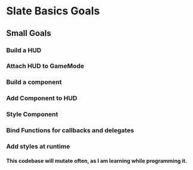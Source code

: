# Slate Basics Goals

## Small Goals
### Build a HUD
### Attach HUD to GameMode
### Build a component
### Add Component to HUD
### Style Component
### Bind Functions for callbacks and delegates
### Add styles at runtime


#### This codebase will mutate often, as I am learning while programming it. 